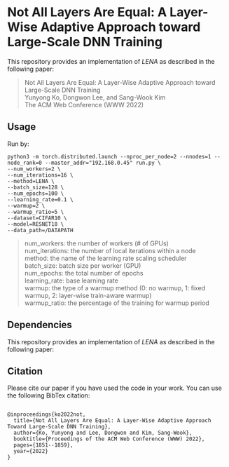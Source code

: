 # Not All Layers Are Equal: A Layer-Wise Adaptive Approach toward Large-Scale DNN Training
This repository provides an implementation of *LENA* as described in the following paper:
> Not All Layers Are Equal: A Layer-Wise Adaptive Approach toward Large-Scale DNN Training<br>
> Yunyong Ko, Dongwon Lee, and Sang-Wook Kim<br>
> The ACM Web Conference (WWW 2022)<br>


## Usage
Run by:
  ```
  python3 -m torch.distributed.launch --nproc_per_node=2 --nnodes=1 --node_rank=0 --master_addr="192.168.0.45" run.py \
  --num_workers=2 \
  --num_iterations=16 \
  --method=LENA \
  --batch_size=128 \
  --num_epochs=100 \
  --learning_rate=0.1 \
  --warmup=2 \
  --warmup_ratio=5 \
  --dataset=CIFAR10 \
  --model=RESNET18 \
  --data_path=/DATAPATH
  ```  
> num_workers: the number of workers (# of GPUs) <br>
> num_iterations: the number of local iterations within a node <br>
> method: the name of the learning rate scaling scheduler <br>
> batch_size: batch size per worker (GPU) <br>
> num_epochs: the total number of epochs <br>
> learning_rate: base learning rate <br>
> warmup: the type of a warmup method (0: no warmup, 1: fixed warmup, 2: layer-wise train-aware warmup) <br>
> warmup_ratio: the percentage of the training for warmup period <br>


## Dependencies
This repository provides an implementation of *LENA* as described in the following paper:


## Citation
Please cite our paper if you have used the code in your work. You can use the following BibTex citation:
```

@inproceedings{ko2022not,
  title={Not All Layers Are Equal: A Layer-Wise Adaptive Approach Toward Large-Scale DNN Training},
  author={Ko, Yunyong and Lee, Dongwon and Kim, Sang-Wook},
  booktitle={Proceedings of the ACM Web Conference (WWW) 2022},
  pages={1851--1859},
  year={2022}
}
```
